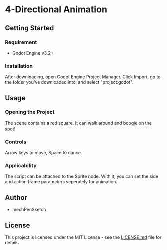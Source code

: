 # 4-Directional Animation

## Getting Started
### Requirement
* Godot Engine v3.2+

### Installation
After downloading, open Godot Engine Project Manager. Click Import, go to the folder you've downloaded into, and select "project.godot".

## Usage
### Opening the Project
The scene contains a red square. It can walk around and boogie on the spot!

### Controls
Arrow keys to move, Space to dance.

### Applicability
The script can be attached to the Sprite node. With it, you can set the side and action frame parameters seperately for animation.

## Author
* mechPenSketch

## License
This project is licensed under the MIT License - see the [LICENSE.md](LICENSE.md) file for details
